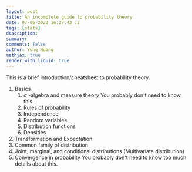 ```yaml
---
layout: post
title: An incomplete guide to probability theory
date: 07-06-2023 16:27:43 :z
tags: [stats]
description:
summary:
comments: false
author: Yong Huang
mathjax: true
render_with_liquid: true
---
```


This is a brief introduction/cheatsheet to probability theory.


1. Basics
    1. $\sigma$ -algebra and measure theory
        You probably don't need to know this.
    2. Rules of probability
    3. Independence
    4. Random variables
    5. Distribution functions
    6. Densities
2. Transformation and Expectation
3. Common family of distribution
4. Joint, marginal, and conditional distributions (Multivariate distribution)
5. Convergence in probability
    You probably don't need to know too much details about this.
